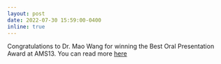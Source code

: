 ```yaml
---
layout: post
date: 2022-07-30 15:59:00-0400
inline: true
---
```


Congratulations to Dr. Mao Wang for winning the Best Oral Presentation Award at AMS13. You can read more [here](https://maowang-code.github.io/blog/2022/ams13/)